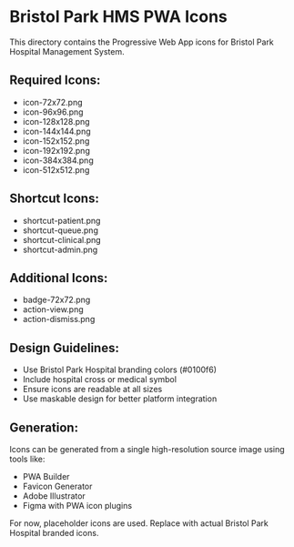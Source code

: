 # Bristol Park HMS PWA Icons

This directory contains the Progressive Web App icons for Bristol Park Hospital Management System.

## Required Icons:
- icon-72x72.png
- icon-96x96.png
- icon-128x128.png
- icon-144x144.png
- icon-152x152.png
- icon-192x192.png
- icon-384x384.png
- icon-512x512.png

## Shortcut Icons:
- shortcut-patient.png
- shortcut-queue.png
- shortcut-clinical.png
- shortcut-admin.png

## Additional Icons:
- badge-72x72.png
- action-view.png
- action-dismiss.png

## Design Guidelines:
- Use Bristol Park Hospital branding colors (#0100f6)
- Include hospital cross or medical symbol
- Ensure icons are readable at all sizes
- Use maskable design for better platform integration

## Generation:
Icons can be generated from a single high-resolution source image using tools like:
- PWA Builder
- Favicon Generator
- Adobe Illustrator
- Figma with PWA icon plugins

For now, placeholder icons are used. Replace with actual Bristol Park Hospital branded icons.
